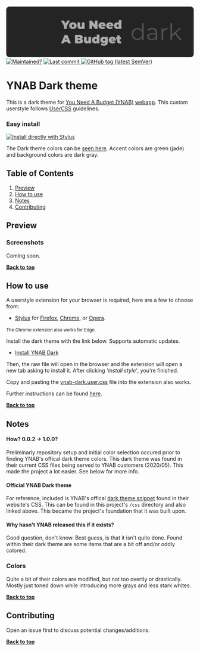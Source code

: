 <p align="left">
  <img width=580px src="img/ynab-dark-logo.svg">
  <br>
  <a style="display: inline-block" href="https://github.com/obscuredetour/ynab-dark/">
    <img alt="Maintained?" src="https://img.shields.io/maintenance/yes/2020.svg?colorB=%23144b6c">
  </a>
  <a href="https://github.com/obscuredetour/ynab-dark/commits/master">
    <img alt="Last commit" src="https://img.shields.io/github/last-commit/obscuredetour/ynab-dark.svg?colorB=%23144b6c">
  </a>
  <a href="https://github.com/obscuredetour/ynab-dark/tags">
    <img alt="GitHub tag (latest SemVer)" src="https://img.shields.io/github/tag/obscuredetour/ynab-dark.svg?color=%23144b6c&label=version">
  </a>
  
</p>

# YNAB Dark theme
This is a dark theme for [You Need A Budget (YNAB)](https://www.youneedabudget.com/)  [webapp](https://app.youneedabudget.com/). This custom userstyle follows [UserCSS](https://github.com/openstyles/stylus/wiki/UserCSS) guidelines.

### Easy install

[![Install directly with Stylus](https://img.shields.io/badge/Install%20directly%20with-Stylus-144b6c.svg)](https://github.com/obscuredetour/ynab-dark/raw/master/ynab-dark.user.css)

The Dark theme colors can be [seen here](#colors). Accent colors are green (jade) and background colors are dark gray.


## Table of Contents

1. [Preview](#preview)
2. [How to use](#how-to-use)
3. [Notes](#notes)
4. [Contributing](#contributing)

## Preview

### Screenshots

Coming soon.
<!-- ![Name](img/ss-name.png) -->

**[Back to top](#table-of-contents)**

## How to use

A userstyle extension for your browser is required, here are a few to choose from:

- [Stylus](https://github.com/openstyles/stylus) for [Firefox](https://addons.mozilla.org/en-US/firefox/addon/styl-us/), [Chrome](https://chrome.google.com/webstore/detail/stylus/clngdbkpkpeebahjckkjfobafhncgmne?hl=en), or [Opera](https://addons.opera.com/en-gb/extensions/details/stylus/).

<small>The Chrome extension also works for Edge.</small>

Install the dark theme with the link below. Supports automatic updates.

- [Install YNAB Dark](https://github.com/obscuredetour/ynab-dark/raw/master/ynab-dark.user.css)

Then, the raw file will open in the browser and the extension will open a new tab asking to install it. After clicking *'install style'*, you're finished.

Copy and pasting the [ynab-dark.user.css](https://github.com/obscuredetour/ynab-dark/raw/master/css/ynab-dark.user.css) file into the extension also works.

Further instructions can be found [here](https://github.com/openstyles/stylus/wiki/UserCSS#usercss-file).

**[Back to top](#table-of-contents)**

## Notes

#### How? 0.0.2 -> 1.0.0?
Preliminarly repository setup and initial color selection occured prior to finding YNAB's offical dark theme colors. This dark theme was found in their current CSS files being served to YNAB customers (2020/05). This made the project a lot easier. See below for more info.

#### Official YNAB Dark theme
For reference, included is YNAB's offical [dark theme snippet](css/ynab-dark-official.css) found in their website's CSS. This can be found in this project's `/css` directory and also linked above. This became the project's foundation that it was built upon.

#### Why hasn't YNAB released this if it exists?
Good question, don't know. Best guess, is that it isn't quite done. Found within their dark theme are some items that are  a bit off and/or oddly colored.

### Colors
Quite a bit of their colors are modified, but not too overtly or drastically. Mostly just toned down while introducing more grays and less stark whites.

**[Back to top](#table-of-contents)**

## Contributing

Open an issue first to discuss potential changes/additions.

**[Back to top](#table-of-contents)**
